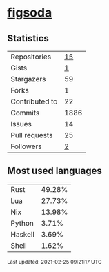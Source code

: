 
# [figsoda](https://github.com/figsoda)


## Statistics

<table>
  <tr>
    <td>Repositories</td>
    <td><a href="https://github.com/figsoda?tab=repositories">
      15
    </a></td>
  </tr>
  <tr>
    <td>Gists</td>
    <td><a href="https://gist.github.com/figsoda">
      1
    </a></td>
  </tr>
  <tr>
    <td>Stargazers</td>
    <td>59</td>
  </tr>
  <tr>
    <td>Forks</td>
    <td>1</td>
  </tr>
  <tr>
    <td>Contributed to</td>
    <td>22</td>
  </tr>
  <tr>
    <td>Commits</td>
    <td>1886</td>
  </tr>
  <tr>
    <td>Issues</td>
    <td>14</td>
  </tr>
  <tr>
    <td>Pull requests</td>
    <td>25</td>
  </tr>
  <tr>
    <td>Followers</td>
    <td><a href="https://github.com/figsoda?tab=followers">
      2
    </a></td>
  </tr>
</table>


## Most used languages

<table>
<tr><td>Rust</td><td>49.28%</td></tr><tr><td>Lua</td><td>27.73%</td></tr><tr><td>Nix</td><td>13.98%</td></tr><tr><td>Python</td><td>3.71%</td></tr><tr><td>Haskell</td><td>3.69%</td></tr><tr><td>Shell</td><td>1.62%</td></tr>
</table>


<sub>Last updated: 2021-02-25 09:21:17 UTC</sub>
